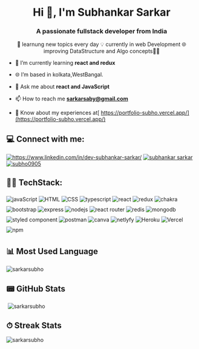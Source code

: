 <h1 align="center">Hi 👋, I'm Subhankar Sarkar</h1>

<h3 align="center">A passionate fullstack developer from India</h3>

<p align="center">
  🎯 learnung new topics every day 💡 currently in web Development 🌐 improving DataStructure and Algo concepts👨‍💻
</p>

<!-- <p align="left"> <img src="https://avatars.githubusercontent.com/u/93681750?v=4" alt="sarkarsubho" /> </p> -->

<!-- <img  src="./thoughtworks-gif_dribbble.gif" height="290px" align="right" /> -->

<!-- - 🔭 I’m currently **sleeping 😴 or working on my desktop 👨‍💻** -->

- 🌱 I’m currently learning **react and redux**

- 🌐 I’m based in kolkata,WestBangal.

<!-- - 👯🤝 I’m looking for help with **fff** -->

<!-- - 👨‍💻 All of my projects are available at [here](https://portfolio-subho.vercel.app/) -->

<!-- - 📝 I regularly write articles on [f](f) -->

- 💬 Ask me about **react and JavaScript**

- 📫 How to reach me **sarkarsaby@gmail.com**

- 📄 Know about my experiences at[ https://portfolio-subho.vercel.app/](https://portfolio-subho.vercel.app/)

<h2 align="left">💻  Connect with me:

</h2>

<p align="left">
<a href="https://linkedin.com/in/https://www.linkedin.com/in/dev-subhankar-sarkar/" target="blank"><img align="center" src="https://img.shields.io/badge/LinkedIn-0077B5?style=for-the-badge&logo=linkedin&logoColor=white" alt="https://www.linkedin.com/in/dev-subhankar-sarkar/"  /></a>
<a href="https://medium.com/@sarkarsaby"><img align="center" src="https://img.shields.io/badge/Medium-12100E?style=for-the-badge&logo=medium&logoColor=white" alt="subhankar sarkar"  /></a>
<a href="https://twitter.com/Subhank81308397"><img align="center" src="https://img.shields.io/badge/Twitter-1DA1F2?style=for-the-badge&logo=twitter&logoColor=white" alt="subho0905" /></a>

</p>

<h2 align="left"> 👨‍💻 TechStack:</h2>
<p  >
<img align="center" &nbsp; vspace="5" src="https://img.shields.io/badge/JavaScript-323330?style=for-the-badge&logo=javascript&logoColor=F7DF1E" alt="javaScript" />
<img align="center" &nbsp; vspace="5" src="https://img.shields.io/badge/HTML5-E34F26?style=for-the-badge&logo=html5&logoColor=white" alt="HTML" />
<img align="center" vspace="5" src="https://img.shields.io/badge/CSS3-1572B6?style=for-the-badge&logo=css3&logoColor=white" alt="CSS" />
<img align="center" vspace="5" src="https://img.shields.io/badge/TypeScript-007ACC?style=for-the-badge&logo=typescript&logoColor=white" alt="typescript" />
<img align="center" vspace="5" src="https://img.shields.io/badge/React-20232A?style=for-the-badge&logo=react&logoColor=61DAFB" alt="react" />
<img align="center" vspace="5" src="https://img.shields.io/badge/Redux-593D88?style=for-the-badge&logo=redux&logoColor=white" alt="redux" />
<img align="center" vspace="5" src="https://img.shields.io/badge/Chakra--UI-319795?style=for-the-badge&logo=chakra-ui&logoColor=white" alt="chakra" />
<img align="center" vspace="5" src="https://img.shields.io/badge/Bootstrap-563D7C?style=for-the-badge&logo=bootstrap&logoColor=white" alt="bootstrap" />
<img align="center" vspace="5" src="https://img.shields.io/badge/Express.js-000000?style=for-the-badge&logo=express&logoColor=white" alt="express" />
<img align="center" vspace="5" src="https://img.shields.io/badge/Node.js-339933?style=for-the-badge&logo=nodedotjs&logoColor=white" alt="nodejs" />
<img align="center" vspace="5" src="https://img.shields.io/badge/React_Router-CA4245?style=for-the-badge&logo=react-router&logoColor=white" alt="react router" />
<img align="center" vspace="5" src="https://img.shields.io/badge/redis-CC0000.svg?&style=for-the-badge&logo=redis&logoColor=white" alt="redis" />
<img align="center" vspace="5" src="https://img.shields.io/badge/MongoDB-4EA94B?style=for-the-badge&logo=mongodb&logoColor=white" alt="mongodb" />
<img align="center" vspace="5" src="https://img.shields.io/badge/styled--components-DB7093?style=for-the-badge&logo=styled-components&logoColor=white" alt="styled component" />
<img align="center" vspace="5" src="https://img.shields.io/badge/Postman-FF6C37?style=for-the-badge&logo=Postman&logoColor=white" alt="postman" />
<img align="center" vspace="5" src="https://img.shields.io/badge/Canva-%2300C4CC.svg?&style=for-the-badge&logo=Canva&logoColor=white" alt="canva" />
<img align="center" vspace="5" src="https://img.shields.io/badge/Netlify-00C7B7?style=for-the-badge&logo=netlify&logoColor=white" alt="netlyfy" />
<img align="center" vspace="5" src="https://img.shields.io/badge/Heroku-430098?style=for-the-badge&logo=heroku&logoColor=white" alt="Heroku" />
<img align="center" vspace="5" src="https://img.shields.io/badge/Vercel-000000?style=for-the-badge&logo=vercel&logoColor=white" alt="Vercel" />
<img align="center" vspace="5" src="https://img.shields.io/badge/npm-CB3837?style=for-the-badge&logo=npm&logoColor=white" alt="npm" />
</p>

<!-- git accivment cup -->
<!-- <p align="left"> <a href="https://github.com/ryo-ma/github-profile-trophy"><img src="https://github-profile-trophy.vercel.app/?username=sarkarsubho" alt="sarkarsubho" /></a> </p> -->

<!--
[![subhankars's github activity graph](https://activity-graph.herokuapp.com/graph?username=sarkarsubho&theme=react-dark)](https://github.com/sarkarsubho/github-readme-activity-graph) -->
 <h2>📊 Most Used Language</h2>
<p><img  src="https://github-readme-stats.vercel.app/api/top-langs?username=sarkarsubho&show_icons=true&locale=en&layout=compact" alt="sarkarsubho" /></p>

<h2> 📟 GitHub Stats</h2>
<p>&nbsp;<img  src="https://github-readme-stats.vercel.app/api?username=sarkarsubho&show_icons=true&locale=en" alt="sarkarsubho" />
</p>

<h2> ⏱ Streak Stats</h2>
<p><img  src="https://github-readme-streak-stats.herokuapp.com/?user=sarkarsubho&" alt="sarkarsubho" /></p>
